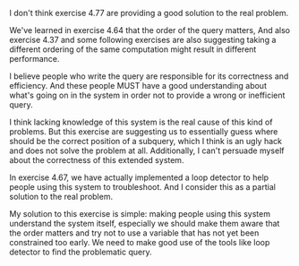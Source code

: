 I don't think exercise 4.77 are providing a good solution to the real problem.

We've learned in exercise 4.64 that the order of the query matters,
And also exercise 4.37 and some following exercises are also suggesting
taking a different ordering of the same computation
might result in different performance.

I believe people who write the query are responsible for its correctness and efficiency.
And these people MUST have a good understanding about what's going on in the system
in order not to provide a wrong or inefficient query.

I think lacking knowledge of this system is the real cause of this kind of problems.
But this exercise are suggesting us to essentially guess where should be the correct
position of a subquery, which I think is an ugly hack and does not solve the problem
at all. Additionally, I can't persuade myself
about the correctness of this extended system.

In exercise 4.67, we have actually implemented a loop detector
to help people using this system to troubleshoot. And I consider this
as a partial solution to the real problem.

My solution to this exercise is simple: making people using this system understand
the system itself, especially we should make them aware that the order matters and
try not to use a variable that has not yet been constrained too early. We need to make
good use of the tools like loop detector to find the problematic query.
